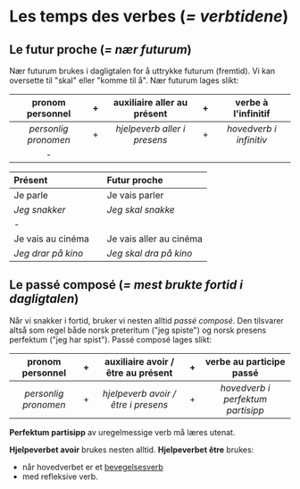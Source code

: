 # Les temps des verbes (*= verbtidene*)

## Le futur proche (*= nær futurum*)

Nær futurum brukes i dagligtalen for å uttrykke futurum (fremtid). Vi kan oversette til "skal" eller "komme til å". Nær futurum lages slikt:

| pronom personnel     | + |  auxiliaire aller au présent | + | verbe à l'infinitif     |
|:--------------------:|---|:----------------------------:|---|:-----------------------:|
| *personlig pronomen* | + | *hjelpeverb aller i presens* | + | *hovedverb i infinitiv* |
| -                    |   |                              |   |                         |

| Présent            |   | Futur proche           |
|:------------------ |---|:---------------------- |
| Je parle           |   |Je vais parler          |
| *Jeg snakker*      |   |*Jeg skal snakke*       |
| -                  |   |                        |
| Je vais au cinéma  |   |Je vais aller au cinéma |
| *Jeg drar på kino* |   |*Jeg skal dra på kino*  |

## Le passé composé (*= mest brukte fortid i dagligtalen*)

Når vi snakker i fortid, bruker vi nesten alltid *passé composé*. Den tilsvarer altså som regel både norsk preteritum ("jeg spiste") og norsk presens perfektum ("jeg har spist"). Passé composé lages slikt:

| pronom personnel     | + |  auxiliaire avoir / être au présent  | + | verbe au participe passé         |
|:--------------------:|---|:------------------------------------:|---|:--------------------------------:|
| *personlig pronomen* | + | *hjelpeverb avoir / être i presens*  | + | *hovedverb i perfektum partisipp*|

**Perfektum partisipp** av uregelmessige verb må læres utenat.

**Hjelpeverbet avoir** brukes nesten alltid. **Hjelpeverbet être** brukes:

- når hovedverbet er et [bevegelsesverb](https://quizlet.com/_2yqjhe)
- med refleksive verb.
